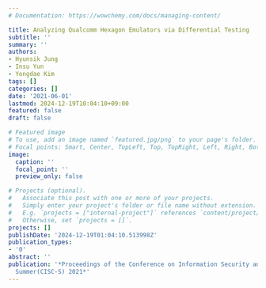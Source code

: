 ```yaml
---
# Documentation: https://wowchemy.com/docs/managing-content/

title: Analyzing Qualcomm Hexagon Emulators via Differential Testing
subtitle: ''
summary: ''
authors:
- Hyunsik Jung
- Insu Yun
- Yongdae Kim
tags: []
categories: []
date: '2021-06-01'
lastmod: 2024-12-19T10:04:10+09:00
featured: false
draft: false

# Featured image
# To use, add an image named `featured.jpg/png` to your page's folder.
# Focal points: Smart, Center, TopLeft, Top, TopRight, Left, Right, BottomLeft, Bottom, BottomRight.
image:
  caption: ''
  focal_point: ''
  preview_only: false

# Projects (optional).
#   Associate this post with one or more of your projects.
#   Simply enter your project's folder or file name without extension.
#   E.g. `projects = ["internal-project"]` references `content/project/deep-learning/index.md`.
#   Otherwise, set `projects = []`.
projects: []
publishDate: '2024-12-19T01:04:10.513998Z'
publication_types:
- '0'
abstract: ''
publication: '*Proceedings of the Conference on Information Security and Cryptography
  Summer(CISC-S) 2021*'
---
```

